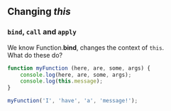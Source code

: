 ## Changing *this*

### `bind`, `call` and `apply`

We know Function.**bind**, changes the context of `this`.  
What do these do?  

```javascript
function myFunction (here, are, some, args) {
	console.log(here, are, some, args);
	console.log(this.message);
}

myFunction('I', 'have', 'a', 'message!');
```